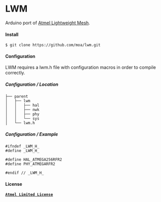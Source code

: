 # LWM

Arduino port of [Atmel Lightweight Mesh](http://www.atmel.com/tools/lightweight_mesh.aspx).

#### Install

```Shell
$ git clone https://github.com/moa/lwm.git
```

#### Configuration

LWM requires a lwm.h file with configuration macros in order to compile correctly.

##### Configuration / Location

    ├── parent
    │   ├── lwm
    │   │   ├── hal
    │   │   ├── nwk
    │   │   ├── phy
    │   │   └── sys
    │   └── lwm.h

##### Configuration / Example

```Arduino
#ifndef _LWM_H_
#define _LWM_H_

#define HAL_ATMEGA256RFR2
#define PHY_ATMEGARFR2

#endif // _LWM_H_
```

#### License

[**`Atmel Limited License`**](LICENSE)
